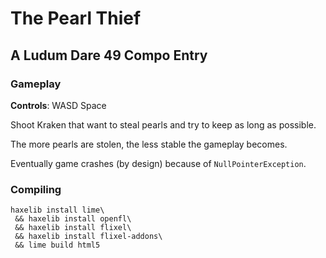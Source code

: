 # The Pearl Thief
## A Ludum Dare 49 Compo Entry
### Gameplay
**Controls**: WASD Space

Shoot Kraken that want to steal pearls and try to keep as long as possible.

The more pearls are stolen, the less stable the gameplay becomes.

Eventually game crashes (by design) because of `NullPointerException`.

### Compiling
```
haxelib install lime\
 && haxelib install openfl\
 && haxelib install flixel\
 && haxelib install flixel-addons\
 && lime build html5
```

